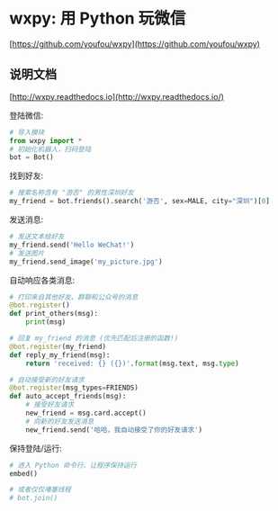 # wxpy: 用 Python 玩微信

[https://github.com/youfou/wxpy](https://github.com/youfou/wxpy)



## 说明文档

[http://wxpy.readthedocs.io](http://wxpy.readthedocs.io/)



登陆微信:

```python
# 导入模块
from wxpy import *
# 初始化机器人，扫码登陆
bot = Bot()
```

找到好友:

```python
# 搜索名称含有 "游否" 的男性深圳好友
my_friend = bot.friends().search('游否', sex=MALE, city="深圳")[0]
```

发送消息:

```python
# 发送文本给好友
my_friend.send('Hello WeChat!')
# 发送图片
my_friend.send_image('my_picture.jpg')
```

自动响应各类消息:

```python
# 打印来自其他好友、群聊和公众号的消息
@bot.register()
def print_others(msg):
    print(msg)

# 回复 my_friend 的消息 (优先匹配后注册的函数!)
@bot.register(my_friend)
def reply_my_friend(msg):
    return 'received: {} ({})'.format(msg.text, msg.type)

# 自动接受新的好友请求
@bot.register(msg_types=FRIENDS)
def auto_accept_friends(msg):
    # 接受好友请求
    new_friend = msg.card.accept()
    # 向新的好友发送消息
    new_friend.send('哈哈，我自动接受了你的好友请求')
```

保持登陆/运行:

```python
# 进入 Python 命令行、让程序保持运行
embed()

# 或者仅仅堵塞线程
# bot.join()
```


